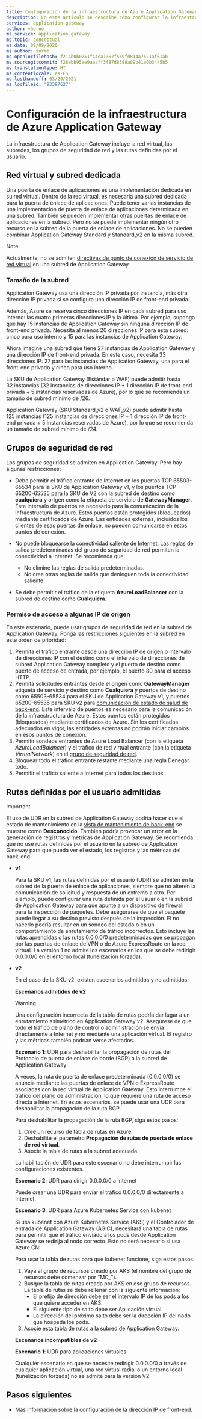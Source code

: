 ```yaml
---
title: Configuración de la infraestructura de Azure Application Gateway
description: En este artículo se describe cómo configurar la infraestructura de Azure Application Gateway.
services: application-gateway
author: vhorne
ms.service: application-gateway
ms.topic: conceptual
ms.date: 09/09/2020
ms.author: surmb
ms.openlocfilehash: f214b0b0751f44ea1357f569fd814a7621af61ab
ms.sourcegitcommit: f28ebb95ae9aaaff3f87d8388a09b41e0b3445b5
ms.translationtype: HT
ms.contentlocale: es-ES
ms.lasthandoff: 03/29/2021
ms.locfileid: "93397627"
---
```

# <a name="application-gateway-infrastructure-configuration"></a>Configuración de la infraestructura de Azure Application Gateway

La infraestructura de Application Gateway incluye la red virtual, las subredes, los grupos de seguridad de red y las rutas definidas por el usuario.

## <a name="virtual-network-and-dedicated-subnet"></a>Red virtual y subred dedicada

Una puerta de enlace de aplicaciones es una implementación dedicada en su red virtual. Dentro de la red virtual, es necesaria una subred dedicada para la puerta de enlace de aplicaciones. Puede tener varias instancias de una implementación de puerta de enlace de aplicaciones determinada en una subred. También se pueden implementar otras puertas de enlace de aplicaciones en la subred. Pero no se puede implementar ningún otro recurso en la subred de la puerta de enlace de aplicaciones. No se pueden combinar Application Gateway Standard y Standard_v2 en la misma subred.

> [!NOTE]
> Actualmente, no se admiten [directivas de punto de conexión de servicio de red virtual](../virtual-network/virtual-network-service-endpoint-policies-overview.md) en una subred de Application Gateway.

### <a name="size-of-the-subnet"></a>Tamaño de la subred

Application Gateway usa una dirección IP privada por instancia, más otra dirección IP privada si se configura una dirección IP de front-end privada.

Además, Azure se reserva cinco direcciones IP en cada subred para uso interno: las cuatro primeras direcciones IP y la última. Por ejemplo, suponga que hay 15 instancias de Application Gateway sin ninguna dirección IP de front-end privada. Necesita al menos 20 direcciones IP para esta subred: cinco para uso interno y 15 para las instancias de Application Gateway.

Ahora imagine una subred que tiene 27 instancias de Application Gateway y una dirección IP de front-end privada. En este caso, necesita 33 direcciones IP: 27 para las instancias de Application Gateway, una para el front-end privado y cinco para uso interno.

La SKU de Application Gateway (Estándar o WAF) puede admitir hasta 32 instancias (32 instancias de direcciones IP + 1 dirección IP de front-end privada + 5 instancias reservadas de Azure), por lo que se recomienda un tamaño de subred mínimo de /26.

Application Gateway (SKU Standard_v2 o WAF_v2) puede admitir hasta 125 instancias (125 instancias de direcciones IP + 1 dirección IP de front-end privada + 5 instancias reservadas de Azure), por lo que se recomienda un tamaño de subred mínimo de /24.

## <a name="network-security-groups"></a>Grupos de seguridad de red

Los grupos de seguridad se admiten en Application Gateway. Pero hay algunas restricciones:

- Debe permitir el tráfico entrante de Internet en los puertos TCP 65503-65534 para la SKU de Application Gateway v1, y los puertos TCP 65200-65535 para la SKU de V2 con la subred de destino como **cualquiera** y origen como la etiqueta de servicio de **GatewayManager**. Este intervalo de puertos es necesario para la comunicación de la infraestructura de Azure. Estos puertos están protegidos (bloqueados) mediante certificados de Azure. Las entidades externas, incluidos los clientes de esas puertas de enlace, no pueden comunicarse en estos puntos de conexión.

- No puede bloquearse la conectividad saliente de Internet. Las reglas de salida predeterminadas del grupo de seguridad de red permiten la conectividad a Internet. Se recomienda que:

  - No elimine las reglas de salida predeterminadas.
  - No cree otras reglas de salida que denieguen toda la conectividad saliente.

- Se debe permitir el tráfico de la etiqueta **AzureLoadBalancer** con la subred de destino como **Cualquiera**.

### <a name="allow-access-to-a-few-source-ips"></a>Permiso de acceso a algunas IP de origen

En este escenario, puede usar grupos de seguridad de red en la subred de Application Gateway. Ponga las restricciones siguientes en la subred en este orden de prioridad:

1. Permita el tráfico entrante desde una dirección IP de origen o intervalo de direcciones IP con el destino como el intervalo de direcciones de subred Application Gateway completo y el puerto de destino como puerto de acceso de entrada, por ejemplo, el puerto 80 para el acceso HTTP.
2. Permita solicitudes entrantes desde el origen como **GatewayManager** etiqueta de servicio y destino como **Cualquiera** y puertos de destino como 65503-65534 para el SKU de Application Gateway v1, y puertos 65200-65535 para SKU v2 para [ comunicación de estado de salud de back-end](./application-gateway-diagnostics.md). Este intervalo de puertos es necesario para la comunicación de la infraestructura de Azure. Estos puertos están protegidos (bloqueados) mediante certificados de Azure. Sin los certificados adecuados en vigor, las entidades externas no podrán iniciar cambios en esos puntos de conexión.
3. Permitir sondeos entrantes de Azure Load Balancer (con la etiqueta *AzureLoadBalancer*) y el tráfico de red virtual entrante (con la etiqueta *VirtualNetwork*) en el [grupo de seguridad de red](../virtual-network/network-security-groups-overview.md).
4. Bloquear todo el tráfico entrante restante mediante una regla Denegar todo.
5. Permitir el tráfico saliente a Internet para todos los destinos.

## <a name="supported-user-defined-routes"></a>Rutas definidas por el usuario admitidas 

> [!IMPORTANT]
> El uso de UDR en la subred de Application Gateway podría hacer que el estado de mantenimiento en la [vista de mantenimiento de back-end](./application-gateway-diagnostics.md#back-end-health) se muestre como **Desconocido**. También podría provocar un error en la generación de registros y métricas de Application Gateway. Se recomienda que no use rutas definidas por el usuario en la subred de Application Gateway para que pueda ver el estado, los registros y las métricas del back-end.

- **v1**

   Para la SKU v1, las rutas definidas por el usuario (UDR) se admiten en la subred de la puerta de enlace de aplicaciones, siempre que no alteren la comunicación de solicitud y respuesta de un extremo a otro. Por ejemplo, puede configurar una ruta definida por el usuario en la subred de Application Gateway para que apunte a un dispositivo de firewall para la inspección de paquetes. Debe asegurarse de que el paquete puede llegar a su destino previsto después de la inspección. El no hacerlo podría resultar en un sondeo del estado o en un comportamiento de enrutamiento de tráfico incorrectos. Esto incluye las rutas aprendidas o las rutas 0.0.0.0/0 predeterminadas que se propagan por las puertas de enlace de VPN o de Azure ExpressRoute en la red virtual. La versión 1 no admite los escenarios en los que se debe redirigir 0.0.0.0/0 en el entorno local (tunelización forzada).

- **v2**

   En el caso de la SKU v2, existen escenarios admitidos y no admitidos:

   **Escenarios admitidos de v2**
   > [!WARNING]
   > Una configuración incorrecta de la tabla de rutas podría dar lugar a un enrutamiento asimétrico en Application Gateway v2. Asegúrese de que todo el tráfico de plano de control o administración se envía directamente a Internet y no mediante una aplicación virtual. El registro y las métricas también podrían verse afectados.


  **Escenario 1**: UDR para deshabilitar la propagación de rutas del Protocolo de puerta de enlace de borde (BGP) a la subred de Application Gateway

   A veces, la ruta de puerta de enlace predeterminada (0.0.0.0/0) se anuncia mediante las puertas de enlace de VPN o ExpressRoute asociadas con la red virtual de Application Gateway. Esto interrumpe el tráfico del plano de administración, lo que requiere una ruta de acceso directa a Internet. En estos escenarios, se puede usar una UDR para deshabilitar la propagación de la ruta BGP. 

   Para deshabilitar la propagación de la ruta BGP, siga estos pasos:

   1. Cree un recurso de tabla de rutas en Azure.
   2. Deshabilite el parámetro **Propagación de rutas de puerta de enlace de red virtual**. 
   3. Asocie la tabla de rutas a la subred adecuada. 

   La habilitación de UDR para este escenario no debe interrumpir las configuraciones existentes.

  **Escenario 2**: UDR para dirigir 0.0.0.0/0 a Internet

   Puede crear una UDR para enviar el tráfico 0.0.0.0/0 directamente a Internet. 

  **Escenario 3**: UDR para Azure Kubernetes Service con kubenet

  Si usa kubenet con Azure Kubernetes Service (AKS) y el Controlador de entrada de Application Gateway (AGIC), necesitará una tabla de rutas para permitir que el tráfico enviado a los pods desde Application Gateway se redirija al nodo correcto. Esto no será necesario si usa Azure CNI. 

  Para usar la tabla de rutas para que kubenet funcione, siga estos pasos:

  1. Vaya al grupo de recursos creado por AKS (el nombre del grupo de recursos debe comenzar por "MC_").
  2. Busque la tabla de rutas creada por AKS en ese grupo de recursos. La tabla de rutas se debe rellenar con la siguiente información:
     - El prefijo de dirección debe ser el intervalo IP de los pods a los que quiere acceder en AKS. 
     - El siguiente tipo de salto debe ser Aplicación virtual. 
     - La dirección del próximo salto debe ser la dirección IP del nodo que hospeda los pods.
  3. Asocie esta tabla de rutas a la subred de Application Gateway. 
    
  **Escenarios incompatibles de v2**

  **Escenario 1**: UDR para aplicaciones virtuales

  Cualquier escenario en que se necesite redirigir 0.0.0.0/0 a través de cualquier aplicación virtual, una red virtual radial o un entorno local (tunelización forzada) no se admite para la versión V2.

## <a name="next-steps"></a>Pasos siguientes

- [Más información sobre la configuración de la dirección IP de front-end](configuration-front-end-ip.md).